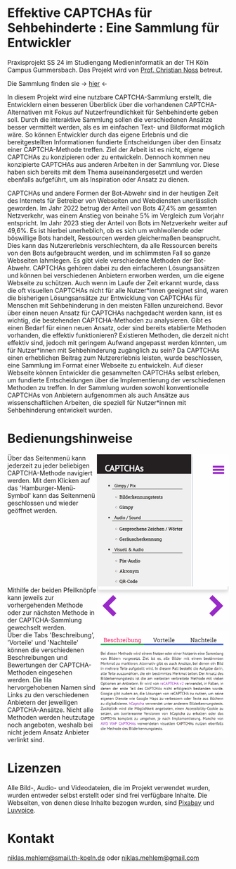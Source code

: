 # Effektive CAPTCHAs für Sehbehinderte : Eine Sammlung für Entwickler
Praxisprojekt SS 24 im Studiengang Medieninformatik an der TH Köln Campus Gummersbach.
Das Projekt wird von [Prof. Christian Noss](https://www.th-koeln.de/personen/christian.noss/) betreut.

Die Sammlung finden sie -> [hier](https://niklasmehlem.github.io/captchaCollection/) <-

In diesem Projekt wird eine nutzbare CAPTCHA-Sammlung erstellt, die Entwicklern einen besseren Überblick über die vorhandenen CAPTCHA-Alternativen mit Fokus auf Nutzerfreundlichkeit für Sehbehinderte geben soll. Durch die interaktive Sammlung sollen die verschiedenen Ansätze besser vermittelt werden, als es im einfachen Text- und Bildformat möglich wäre. So können Entwickler durch das eigene Erlebnis und die bereitgestellten Informationen fundierte Entscheidungen über den Einsatz einer CAPTCHA-Methode treffen.
Ziel der Arbeit ist es nicht, eigene CAPTCHAs zu konzipieren oder zu entwickeln. Dennoch kommen neu konzipierte CAPTCHAs aus anderen Arbeiten in der Sammlung vor. Diese haben sich bereits mit dem Thema auseinandergesetzt und werden ebenfalls aufgeführt, um als Inspiration oder Ansatz zu dienen.

CAPTCHAs und andere Formen der Bot-Abwehr sind in der heutigen Zeit des Internets für Betreiber von Webseiten und Webdiensten unerlässlich geworden. Im Jahr 2022 betrug der Anteil von Bots 47,4% am gesamten Netzverkehr, was einem Anstieg von beinahe 5% im Vergleich zum Vorjahr entspricht. Im Jahr 2023 stieg der Anteil von Bots im Netzverkehr weiter auf 49,6%. Es ist hierbei unerheblich, ob es sich um wohlwollende oder böswillige Bots handelt, Ressourcen werden gleichermaßen beansprucht. Dies kann das Nutzererlebnis verschlechtern, da alle Ressourcen bereits von den Bots aufgebraucht werden, und im schlimmsten Fall so ganze Webseiten lahmlegen. Es gibt viele verschiedene Methoden der Bot-Abwehr. CAPTCHAs gehören dabei zu den einfacheren Lösungsansätzen und können bei verschiedenen Anbietern erworben werden, um die eigene Webseite zu schützen. Auch wenn im Laufe der Zeit erkannt wurde, dass die oft visuellen CAPTCHAs nicht für alle Nutzer\*innen geeignet sind, waren die bisherigen Lösungsansätze zur Entwicklung von CAPTCHAs für Menschen mit Sehbehinderung in den meisten Fällen unzureichend. Bevor über einen neuen Ansatz für CAPTCHAs nachgedacht werden kann, ist es wichtig, die bestehenden CAPTCHA-Methoden zu analysieren. Gibt es einen Bedarf für einen neuen Ansatz, oder sind bereits etablierte Methoden vorhanden, die effektiv funktionieren? Existieren Methoden, die derzeit nicht effektiv sind, jedoch mit geringem Aufwand angepasst werden könnten, um für Nutzer\*innen mit Sehbehinderung zugänglich zu sein? Da CAPTCHAs einen erheblichen Beitrag zum Nutzererlebnis leisten, wurde beschlossen, eine Sammlung im Format einer Webseite zu entwickeln. Auf dieser Webseite können Entwickler die gesammelten CAPTCHAs selbst erleben, um fundierte Entscheidungen über die Implementierung der verschiedenen Methoden zu treffen. In der Sammlung wurden sowohl konventionelle CAPTCHAs von Anbietern aufgenommen als auch Ansätze aus wissenschaftlichen Arbeiten, die speziell für Nutzer\*innen mit Sehbehinderung entwickelt wurden.

# Bedienungshinweise
<img width="300" align="right" src="./docs/images/menu.png">
Über das Seitenmenü kann jederzeit zu jeder beliebigen CAPTCHA-Methode navigiert werden. Mit dem Klicken auf das 'Hamburger-Menü-Symbol' kann das Seitenmenü geschlossen und wieder geöffnet werden.
<br clear="both">

<img width="300" align="right" src="./docs/images/captcha-bottom.png">
Mithilfe der beiden Pfeilknöpfe kann jeweils zur vorhergehenden Methode oder zur nächsten Methode in der CAPTCHA-Sammlung gewechselt werden.
<br clear="both">

<img width="300" align="right" src="./docs/images/beschreibung.png">
Über die Tabs 'Beschreibung', 'Vorteile' und 'Nachteile' können die verschiedenen Beschreibungen und Bewertungen der CAPTCHA-Methoden eingesehen werden. Die lila hervorgehobenen Namen sind Links zu den verschiedenen Anbietern der jeweiligen CAPTCHA-Ansätze.  Nicht alle Methoden werden heutzutage noch angeboten, weshalb bei nicht jedem Ansatz Anbieter verlinkt sind.
<br clear="both">

# Lizenzen
Alle Bild-, Audio- und Videodateien, die im Projekt verwendet wurden, wurden entweder selbst erstellt oder sind frei verfügbare Inhalte.
Die Webseiten, von denen diese Inhalte bezogen wurden, sind [Pixabay](https://pixabay.com/de/service/license-summary/) und [Luvvoice](https://luvvoice.com/terms-of-service).

# Kontakt
niklas.mehlem@smail.th-koeln.de
oder
niklas.mehlem@gmail.com